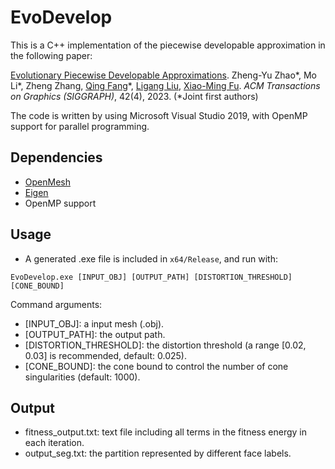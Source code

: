 EvoDevelop
===

This is a C++ implementation of the piecewise developable approximation in the following paper:

[Evolutionary Piecewise Developable Approximations](https://doi.org/10.1145/3592140).
Zheng-Yu Zhao\*, Mo Li\*, Zheng Zhang, [Qing Fang](https://qingfang1208.github.io/)\*, [Ligang Liu](http://staff.ustc.edu.cn/~lgliu/), [Xiao-Ming Fu](https://ustc-gcl-f.github.io/).
*ACM Transactions on Graphics (SIGGRAPH)*, 42(4), 2023. (*Joint first authors)

The code is written by using Microsoft Visual Studio 2019, with OpenMP support for parallel programming.

## Dependencies
* [OpenMesh](https://www.graphics.rwth-aachen.de/software/openmesh/)
* [Eigen](http://eigen.tuxfamily.org/)
* OpenMP support

## Usage
* A generated .exe file is included in ```x64/Release```, and run with:
```
EvoDevelop.exe [INPUT_OBJ] [OUTPUT_PATH] [DISTORTION_THRESHOLD] [CONE_BOUND]
```
Command arguments:
* [INPUT_OBJ]: a input mesh (.obj).
* [OUTPUT_PATH]: the output path.
* [DISTORTION_THRESHOLD]: the distortion threshold (a range [0.02, 0.03] is recommended, default: 0.025).
* [CONE_BOUND]: the cone bound to control the number of cone singularities (default: 1000).

## Output
* fitness_output.txt: text file including all terms in the fitness energy in each iteration.
* output_seg.txt: the partition represented by different face labels.